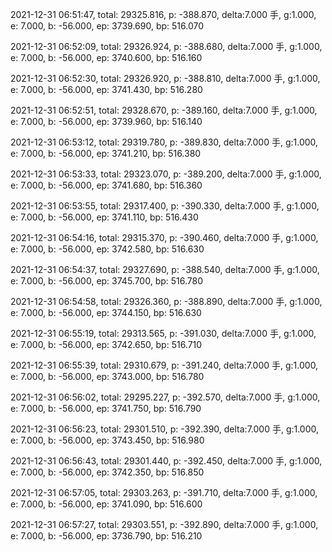 2021-12-31 06:51:47, total: 29325.816, p: -388.870, delta:7.000 手, g:1.000, e: 7.000, b: -56.000, ep: 3739.690, bp: 516.070

2021-12-31 06:52:09, total: 29326.924, p: -388.680, delta:7.000 手, g:1.000, e: 7.000, b: -56.000, ep: 3740.600, bp: 516.160

2021-12-31 06:52:30, total: 29326.920, p: -388.810, delta:7.000 手, g:1.000, e: 7.000, b: -56.000, ep: 3741.430, bp: 516.280

2021-12-31 06:52:51, total: 29328.670, p: -389.160, delta:7.000 手, g:1.000, e: 7.000, b: -56.000, ep: 3739.960, bp: 516.140

2021-12-31 06:53:12, total: 29319.780, p: -389.830, delta:7.000 手, g:1.000, e: 7.000, b: -56.000, ep: 3741.210, bp: 516.380

2021-12-31 06:53:33, total: 29323.070, p: -389.200, delta:7.000 手, g:1.000, e: 7.000, b: -56.000, ep: 3741.680, bp: 516.360

2021-12-31 06:53:55, total: 29317.400, p: -390.330, delta:7.000 手, g:1.000, e: 7.000, b: -56.000, ep: 3741.110, bp: 516.430

2021-12-31 06:54:16, total: 29315.370, p: -390.460, delta:7.000 手, g:1.000, e: 7.000, b: -56.000, ep: 3742.580, bp: 516.630

2021-12-31 06:54:37, total: 29327.690, p: -388.540, delta:7.000 手, g:1.000, e: 7.000, b: -56.000, ep: 3745.700, bp: 516.780

2021-12-31 06:54:58, total: 29326.360, p: -388.890, delta:7.000 手, g:1.000, e: 7.000, b: -56.000, ep: 3744.150, bp: 516.630

2021-12-31 06:55:19, total: 29313.565, p: -391.030, delta:7.000 手, g:1.000, e: 7.000, b: -56.000, ep: 3742.650, bp: 516.710

2021-12-31 06:55:39, total: 29310.679, p: -391.240, delta:7.000 手, g:1.000, e: 7.000, b: -56.000, ep: 3743.000, bp: 516.780

2021-12-31 06:56:02, total: 29295.227, p: -392.570, delta:7.000 手, g:1.000, e: 7.000, b: -56.000, ep: 3741.750, bp: 516.790

2021-12-31 06:56:23, total: 29301.510, p: -392.390, delta:7.000 手, g:1.000, e: 7.000, b: -56.000, ep: 3743.450, bp: 516.980

2021-12-31 06:56:43, total: 29301.440, p: -392.450, delta:7.000 手, g:1.000, e: 7.000, b: -56.000, ep: 3742.350, bp: 516.850

2021-12-31 06:57:05, total: 29303.263, p: -391.710, delta:7.000 手, g:1.000, e: 7.000, b: -56.000, ep: 3741.090, bp: 516.600

2021-12-31 06:57:27, total: 29303.551, p: -392.890, delta:7.000 手, g:1.000, e: 7.000, b: -56.000, ep: 3736.790, bp: 516.210